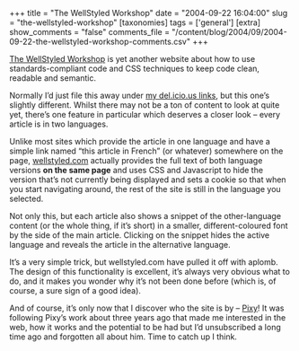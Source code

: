 +++
title = "The WellStyled Workshop"
date = "2004-09-22 16:04:00"
slug = "the-wellstyled-workshop"
[taxonomies]
tags = ['general']
[extra]
show_comments = "false"
comments_file = "/content/blog/2004/09/2004-09-22-the-wellstyled-workshop-comments.csv"
+++

[The WellStyled Workshop](http://wellstyled.com/ "The WellStyled Workshop") is yet another website about how to use standards-compliant code and CSS techniques to keep code clean, readable and semantic.

Normally I’d just file this away under [my del.icio.us links](http://del.icio.us/pip "My del.icio.us links"), but this one’s slightly different. Whilst there may not be a ton of content to look at quite yet, there’s one feature in particular which deserves a closer look – every article is in two languages.

Unlike most sites which provide the article in one language and have a simple link named “this article in French” (or whatever) somewhere on the page, [wellstyled.com](http://wellstyled.com/) actually provides the full text of both language versions **on the same page** and uses CSS and Javascript to hide the version that’s not currently being displayed and sets a cookie so that when you start navigating around, the rest of the site is still in the language you selected.

Not only this, but each article also shows a snippet of the other-language content (or the whole thing, if it’s short) in a smaller, different-coloured font by the side of the main article. Clicking on the snippet hides the active language and reveals the article in the alternative language.

It’s a very simple trick, but wellstyled.com have pulled it off with aplomb. The design of this functionality is excellent, it’s always very obvious what to do, and it makes you wonder why it’s not been done before (which is, of course, a sure sign of a good idea).

And of course, it’s only now that I discover who the site is by – [Pixy](http://www.pixy.cz/ "Petr Stanicek, web genius")! It was following Pixy’s work about three years ago that made me interested in the web, how it works and the potential to be had but I’d unsubscribed a long time ago and forgotten all about him. Time to catch up I think.
